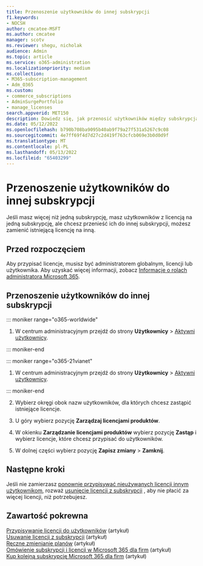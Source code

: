 ```yaml
---
title: Przenoszenie użytkowników do innej subskrypcji
f1.keywords:
- NOCSH
author: cmcatee-MSFT
ms.author: cmcatee
manager: scotv
ms.reviewer: shegu, nicholak
audience: Admin
ms.topic: article
ms.service: o365-administration
ms.localizationpriority: medium
ms.collection:
- M365-subscription-management
- Adm_O365
ms.custom:
- commerce_subscriptions
- AdminSurgePortfolio
- manage_licenses
search.appverid: MET150
description: Dowiedz się, jak przenosić użytkowników między subskrypcjami.
ms.date: 05/12/2022
ms.openlocfilehash: b790b708ba9095b40ab9f79a27f531a5267c9c08
ms.sourcegitcommit: 4e7ff69f4d7d27c2d419f763cfcb069e3b0d0d9f
ms.translationtype: MT
ms.contentlocale: pl-PL
ms.lasthandoff: 05/13/2022
ms.locfileid: "65403299"
---
```

# <a name="move-users-to-a-different-subscription"></a>Przenoszenie użytkowników do innej subskrypcji

Jeśli masz więcej niż jedną subskrypcję, masz użytkowników z licencją na jedną subskrypcję, ale chcesz przenieść ich do innej subskrypcji, możesz zamienić istniejącą licencję na inną.

## <a name="before-you-begin"></a>Przed rozpoczęciem

Aby przypisać licencje, musisz być administratorem globalnym, licencji lub użytkownika. Aby uzyskać więcej informacji, zobacz [Informacje o rolach administratora Microsoft 365](../../admin/add-users/about-admin-roles.md).

## <a name="move-users-to-a-different-subscription"></a>Przenoszenie użytkowników do innej subskrypcji

::: moniker range="o365-worldwide"

1. W centrum administracyjnym przejdź do strony **Użytkownicy** \> <a href="https://go.microsoft.com/fwlink/p/?linkid=834822" target="_blank">Aktywni użytkownicy</a>.

::: moniker-end

::: moniker range="o365-21vianet"

 1. W centrum administracyjnym przejdź do strony **Użytkownicy** \> <a href="https://go.microsoft.com/fwlink/p/?linkid=850628" target="_blank">Aktywni użytkownicy</a>.

::: moniker-end

2. Wybierz okręgi obok nazw użytkowników, dla których chcesz zastąpić istniejące licencje.

3. U góry wybierz pozycję **Zarządzaj licencjami produktów**.

4. W okienku **Zarządzanie licencjami produktów** wybierz pozycję **Zastąp**  i wybierz licencje, które chcesz przypisać do użytkowników.

5. W dolnej części wybierz pozycję **Zapisz zmiany** \> **Zamknij**.

## <a name="next-steps"></a>Następne kroki

Jeśli nie zamierzasz [ponownie przypisywać nieużywanych licencji innym użytkownikom](../../managed-desktop/get-started/assign-licenses.md), rozważ [usunięcie licencji z subskrypcji](../../commerce/licenses/buy-licenses.md) , aby nie płacić za więcej licencji, niż potrzebujesz.

## <a name="related-content"></a>Zawartość pokrewna

[Przypisywanie licencji do użytkowników](../../admin/manage/assign-licenses-to-users.md) (artykuł)\
[Usuwanie licencji z subskrypcji](../licenses/buy-licenses.md) (artykuł)\
[Ręczne zmienianie planów](change-plans-manually.md) (artykuł)\
[Omówienie subskrypcji i licencji w Microsoft 365 dla firm](../licenses/subscriptions-and-licenses.md) (artykuł)\
[Kup kolejną subskrypcję Microsoft 365 dla firm](../try-or-buy-microsoft-365.md) (artykuł)
